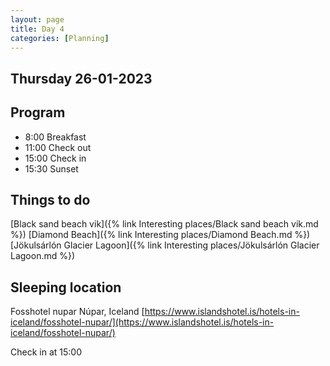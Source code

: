 ```yaml
--- 
layout: page
title: Day 4 
categories: [Planning] 
---
```

## Thursday 26-01-2023

## Program
- 8:00 Breakfast
- 11:00 Check out
- 15:00 Check in
- 15:30 Sunset

## Things to do
[Black sand beach vik]({% link Interesting places/Black sand beach vik.md %})
[Diamond Beach]({% link Interesting places/Diamond Beach.md %})
[Jökulsárlón Glacier Lagoon]({% link Interesting places/Jökulsárlón Glacier Lagoon.md %})


## Sleeping location 
Fosshotel nupar
Núpar, Iceland
[https://www.islandshotel.is/hotels-in-iceland/fosshotel-nupar/](https://www.islandshotel.is/hotels-in-iceland/fosshotel-nupar/)

Check in at 15:00